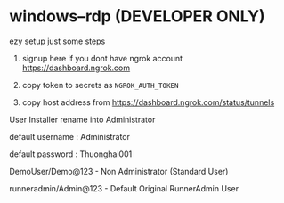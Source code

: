 # windows–rdp (DEVELOPER ONLY)

ezy setup just some steps

1. signup here if you dont have ngrok account
https://dashboard.ngrok.com

2. copy token to secrets as `NGROK_AUTH_TOKEN`

3. copy host address from https://dashboard.ngrok.com/status/tunnels

User Installer rename into Administrator 

default username : Administrator

default password : Thuonghai001

DemoUser/Demo@123 - Non Administrator (Standard User)

runneradmin/Admin@123 - Default Original RunnerAdmin User  
